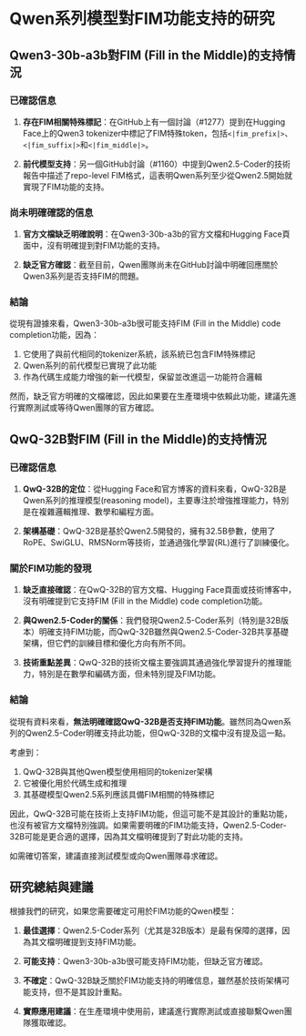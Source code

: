 # Qwen系列模型對FIM功能支持的研究

## Qwen3-30b-a3b對FIM (Fill in the Middle)的支持情況

### 已確認信息

1. **存在FIM相關特殊標記**：在GitHub上有一個討論（#1277）提到在Hugging Face上的Qwen3 tokenizer中標記了FIM特殊token，包括`<|fim_prefix|>`、`<|fim_suffix|>`和`<|fim_middle|>`。

2. **前代模型支持**：另一個GitHub討論（#1160）中提到Qwen2.5-Coder的技術報告中描述了repo-level FIM格式，這表明Qwen系列至少從Qwen2.5開始就實現了FIM功能的支持。

### 尚未明確確認的信息

1. **官方文檔缺乏明確說明**：在Qwen3-30b-a3b的官方文檔和Hugging Face頁面中，沒有明確提到對FIM功能的支持。

2. **缺乏官方確認**：截至目前，Qwen團隊尚未在GitHub討論中明確回應關於Qwen3系列是否支持FIM的問題。

### 結論

從現有證據來看，Qwen3-30b-a3b很可能支持FIM (Fill in the Middle) code completion功能，因為：

1. 它使用了與前代相同的tokenizer系統，該系統已包含FIM特殊標記
2. Qwen系列的前代模型已實現了此功能
3. 作為代碼生成能力增強的新一代模型，保留並改進這一功能符合邏輯

然而，缺乏官方明確的文檔確認，因此如果要在生產環境中依賴此功能，建議先進行實際測試或等待Qwen團隊的官方確認。

## QwQ-32B對FIM (Fill in the Middle)的支持情況

### 已確認信息

1. **QwQ-32B的定位**：從Hugging Face和官方博客的資料來看，QwQ-32B是Qwen系列的推理模型(reasoning model)，主要專注於增強推理能力，特別是在複雜邏輯推理、數學和編程方面。

2. **架構基礎**：QwQ-32B是基於Qwen2.5開發的，擁有32.5B參數，使用了RoPE、SwiGLU、RMSNorm等技術，並通過強化學習(RL)進行了訓練優化。

### 關於FIM功能的發現

1. **缺乏直接確認**：在QwQ-32B的官方文檔、Hugging Face頁面或技術博客中，沒有明確提到它支持FIM (Fill in the Middle) code completion功能。

2. **與Qwen2.5-Coder的關係**：我們發現Qwen2.5-Coder系列（特別是32B版本）明確支持FIM功能，而QwQ-32B雖然與Qwen2.5-Coder-32B共享基礎架構，但它們的訓練目標和優化方向有所不同。

3. **技術重點差異**：QwQ-32B的技術文檔主要強調其通過強化學習提升的推理能力，特別是在數學和編碼方面，但未特別提及FIM功能。

### 結論

從現有資料來看，**無法明確確認QwQ-32B是否支持FIM功能**。雖然同為Qwen系列的Qwen2.5-Coder明確支持此功能，但QwQ-32B的文檔中沒有提及這一點。

考慮到：
1. QwQ-32B與其他Qwen模型使用相同的tokenizer架構
2. 它被優化用於代碼生成和推理
3. 其基礎模型Qwen2.5系列應該具備FIM相關的特殊標記

因此，QwQ-32B可能在技術上支持FIM功能，但這可能不是其設計的重點功能，也沒有被官方文檔特別強調。如果需要明確的FIM功能支持，Qwen2.5-Coder-32B可能是更合適的選擇，因為其文檔明確提到了對此功能的支持。

如需確切答案，建議直接測試模型或向Qwen團隊尋求確認。

## 研究總結與建議

根據我們的研究，如果您需要確定可用於FIM功能的Qwen模型：

1. **最佳選擇**：Qwen2.5-Coder系列（尤其是32B版本）是最有保障的選擇，因為其文檔明確提到支持FIM功能。

2. **可能支持**：Qwen3-30b-a3b很可能支持FIM功能，但缺乏官方確認。

3. **不確定**：QwQ-32B缺乏關於FIM功能支持的明確信息，雖然基於技術架構可能支持，但不是其設計重點。

4. **實際應用建議**：在生產環境中使用前，建議進行實際測試或直接聯繫Qwen團隊獲取確認。
